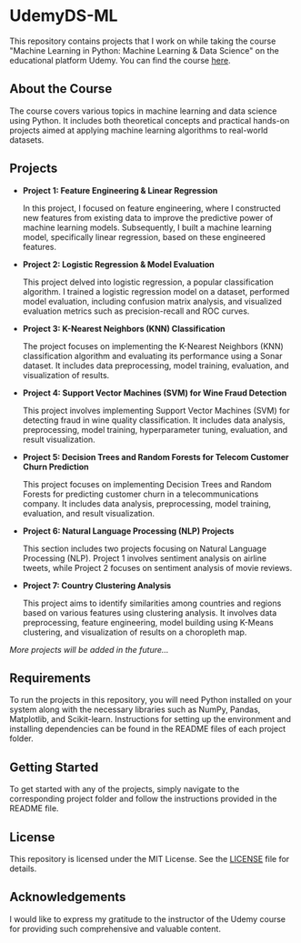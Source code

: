 # UdemyDS-ML

This repository contains projects that I work on while taking the course "Machine Learning in Python: Machine Learning & Data Science" on the educational platform Udemy. You can find the course [here](https://www.udemy.com/course/python-machine-learning-data-science-russian/).

## About the Course

The course covers various topics in machine learning and data science using Python. It includes both theoretical concepts and practical hands-on projects aimed at applying machine learning algorithms to real-world datasets.

## Projects

- **Project 1: Feature Engineering & Linear Regression**
  
  In this project, I focused on feature engineering, where I constructed new features from existing data to improve the predictive power of machine learning models. Subsequently, I built a machine learning model, specifically linear regression, based on these engineered features.

- **Project 2: Logistic Regression & Model Evaluation**
  
  This project delved into logistic regression, a popular classification algorithm. I trained a logistic regression model on a dataset, performed model evaluation, including confusion matrix analysis, and visualized evaluation metrics such as precision-recall and ROC curves.

- **Project 3: K-Nearest Neighbors (KNN) Classification**

  The project focuses on implementing the K-Nearest Neighbors (KNN) classification algorithm and evaluating its performance using a Sonar dataset. It includes data preprocessing, model training, evaluation, and visualization of results.

- **Project 4: Support Vector Machines (SVM) for Wine Fraud Detection**

  This project involves implementing Support Vector Machines (SVM) for detecting fraud in wine quality classification. It includes data analysis, preprocessing, model training, hyperparameter tuning, evaluation, and result visualization.

- **Project 5: Decision Trees and Random Forests for Telecom Customer Churn Prediction**

  This project focuses on implementing Decision Trees and Random Forests for predicting customer churn in a telecommunications company. It includes data analysis, preprocessing, model training, evaluation, and result visualization.

- **Project 6: Natural Language Processing (NLP) Projects**

  This section includes two projects focusing on Natural Language Processing (NLP). Project 1 involves sentiment analysis on airline tweets, while Project 2 focuses on sentiment analysis of movie reviews.

- **Project 7: Country Clustering Analysis**

  This project aims to identify similarities among countries and regions based on various features using clustering analysis. It involves data preprocessing, feature engineering, model building using K-Means clustering, and visualization of results on a choropleth map.
  
*More projects will be added in the future...*


## Requirements

To run the projects in this repository, you will need Python installed on your system along with the necessary libraries such as NumPy, Pandas, Matplotlib, and Scikit-learn. Instructions for setting up the environment and installing dependencies can be found in the README files of each project folder.

## Getting Started

To get started with any of the projects, simply navigate to the corresponding project folder and follow the instructions provided in the README file.

## License

This repository is licensed under the MIT License. See the [LICENSE](LICENSE) file for details.

## Acknowledgements

I would like to express my gratitude to the instructor of the Udemy course for providing such comprehensive and valuable content.
